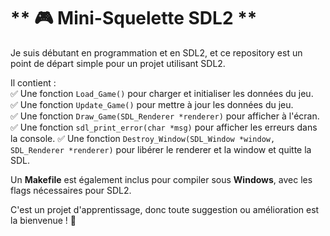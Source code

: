 # ** 🎮 Mini-Squelette SDL2  **

Je suis débutant en programmation et en SDL2, et ce repository est un point de départ simple pour un projet utilisant SDL2.  

Il contient :  
✅ Une fonction `Load_Game()` pour charger et initialiser les données du jeu.  
✅ Une fonction `Update_Game()` pour mettre à jour les données du jeu.  
✅ Une fonction `Draw_Game(SDL_Renderer *renderer)` pour afficher à l'écran.  
✅ Une fonction `sdl_print_error(char *msg)` pour afficher les erreurs dans la console.
✅ Une fonction `Destroy_Window(SDL_Window *window, SDL_Renderer *renderer)` pour libérer le renderer et la window et quitte la SDL.

Un **Makefile** est également inclus pour compiler sous **Windows**, avec les flags nécessaires pour SDL2.  

C'est un projet d'apprentissage, donc toute suggestion ou amélioration est la bienvenue ! 🚀
